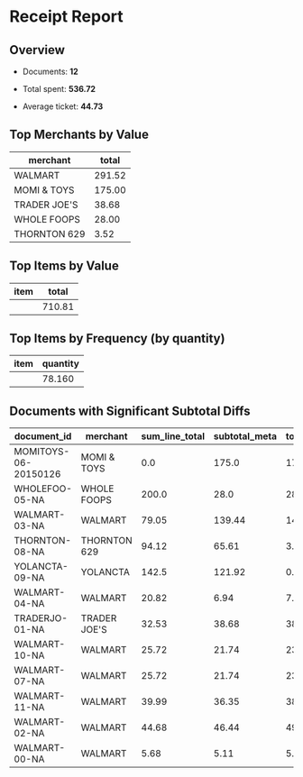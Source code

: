 # Receipt Report

## Overview

- Documents: **12**

- Total spent: **536.72**

- Average ticket: **44.73**


## Top Merchants by Value

| merchant | total |
| --- | --- |
| WALMART | 291.52 |
| MOMI & TOYS | 175.00 |
| TRADER JOE'S | 38.68 |
| WHOLE FOOPS | 28.00 |
| THORNTON 629 | 3.52 |


## Top Items by Value

| item | total |
| --- | --- |
|  | 710.81 |


## Top Items by Frequency (by quantity)

| item | quantity |
| --- | --- |
|  | 78.160 |


## Documents with Significant Subtotal Diffs

| document_id | merchant | sum_line_total | subtotal_meta | total_meta | diff_vs_subtotal |
| --- | --- | --- | --- | --- | --- |
| MOMITOYS-06-20150126 | MOMI & TOYS | 0.0 | 175.0 | 175.0 | -175.0 |
| WHOLEFOO-05-NA | WHOLE FOOPS | 200.0 | 28.0 | 28.0 | 172.0 |
| WALMART-03-NA | WALMART | 79.05 | 139.44 | 144.02 | -60.38999999999999 |
| THORNTON-08-NA | THORNTON 629 | 94.12 | 65.61 | 3.52 | 28.50999999999999 |
| YOLANCTA-09-NA | YOLANCTA | 142.5 | 121.92 | 0.0 | 20.58 |
| WALMART-04-NA | WALMART | 20.82 | 6.94 | 7.43 | 13.88 |
| TRADERJO-01-NA | TRADER JOE'S | 32.53 | 38.68 | 38.68 | -6.149999999999999 |
| WALMART-10-NA | WALMART | 25.72 | 21.74 | 23.19 | 3.980000000000004 |
| WALMART-07-NA | WALMART | 25.72 | 21.74 | 23.19 | 3.980000000000004 |
| WALMART-11-NA | WALMART | 39.99 | 36.35 | 38.68 | 3.6399999999999935 |
| WALMART-02-NA | WALMART | 44.68 | 46.44 | 49.9 | -1.759999999999998 |
| WALMART-00-NA | WALMART | 5.68 | 5.11 | 5.11 | 0.5700000000000003 |